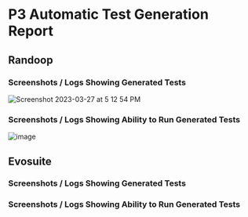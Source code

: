 # P3 Automatic Test Generation Report

## Randoop

### Screenshots / Logs Showing Generated Tests
![Screenshot 2023-03-27 at 5 12 54 PM](https://user-images.githubusercontent.com/97856149/228089130-2986cebc-7bb5-4803-8c69-4e0e1ded5433.png)

### Screenshots / Logs Showing Ability to Run Generated Tests
![image](https://user-images.githubusercontent.com/97856149/228088944-b45a6c5b-adbc-41a8-acbe-e58306eadbbd.png)
## Evosuite

### Screenshots / Logs Showing Generated Tests

### Screenshots / Logs Showing Ability to Run Generated Tests